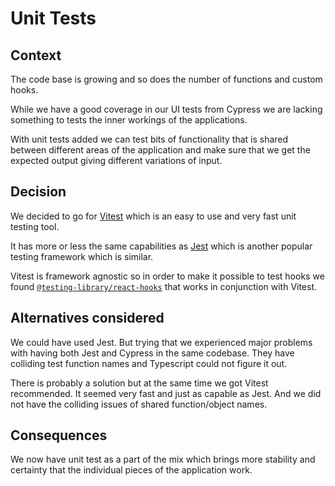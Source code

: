 # Unit Tests

## Context

The code base is growing and so does the number of functions and custom hooks.

While we have a good coverage in our UI tests from Cypress we are lacking
something to tests the inner workings of the applications.

With unit tests added we can test bits of functionality that is shared
between different areas of the application and make sure that we get the
expected output giving different variations of input.

## Decision

We decided to go for [Vitest](https://vitest.dev/) which is an easy to use and
very fast unit testing tool.

It has more or less the same capabilities as [Jest](https://jestjs.io/)
which is another popular testing framework which is similar.

Vitest is framework agnostic so in order to make it possible to test hooks
we found [`@testing-library/react-hooks`](https://react-hooks-testing-library.com/)
that works in conjunction with Vitest.

## Alternatives considered

We could have used Jest. But trying that we experienced major problems
with having both Jest and Cypress in the same codebase.
They have colliding test function names and Typescript could not figure it out.

There is probably a solution but at the same time we got Vitest recommended.
It seemed very fast and just as capable as Jest. And we did not have the
colliding issues of shared function/object names.

## Consequences

We now have unit test as a part of the mix which brings more stability
and certainty that the individual pieces of the application work.
